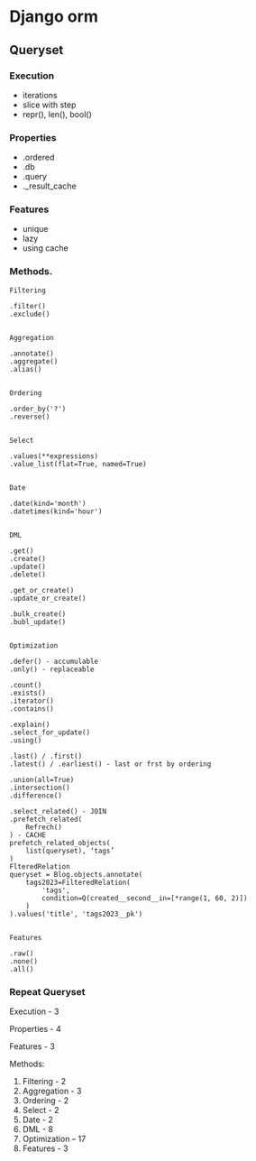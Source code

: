 ﻿# Django orm 

## Queryset

### Execution

* iterations
* slice with step
* repr(), len(), bool()

### Properties

* .ordered
* .db
* .query
* ._result_cache


### Features
* unique 
* lazy
* using cache


### Methods.

```
Filtering

.filter() 
.exclude()


Aggregation

.annotate()
.aggregate()
.alias()


Ordering

.order_by('?')
.reverse()


Select

.values(**expressions)
.value_list(flat=True, named=True)


Date

.date(kind='month')
.datetimes(kind='hour')


DML 

.get()
.create()
.update()
.delete()

.get_or_create()
.update_or_create()

.bulk_create()
.bubl_update()


Optimization

.defer() - accumulable
.only() - replaceable

.count()
.exists()
.iterator()
.contains()

.explain()
.select_for_update()
.using()

.last() / .first()
.latest() / .earliest() - last or frst by ordering

.union(all=True)
.intersection()
.difference()

.select_related() - JOIN
.prefetch_related(
    Refrech()
) - CACHE
prefetch_related_objects(
    list(queryset), ‘tags’
)
FlteredRelation
queryset = Blog.objects.annotate(
    tags2023=FilteredRelation(
        'tags',
        condition=Q(created__second__in=[*range(1, 60, 2)])
    )
).values('title', 'tags2023__pk')


Features

.raw()
.none()
.all()
```

### Repeat Queryset

Execution - 3

Properties - 4

Features - 3

Methods:
1. Filtering - 2
2. Aggregation - 3
3. Ordering - 2
4. Select - 2
5. Date - 2
6. DML - 8
7. Optimization – 17
8. Features - 3
